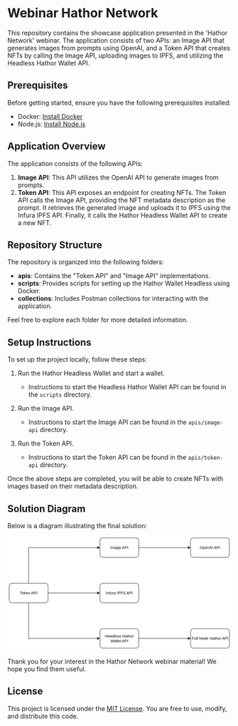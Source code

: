 # Webinar Hathor Network

This repository contains the showcase application presented in the 'Hathor Network' webinar. The application consists of two APIs: an Image API that generates images from prompts using OpenAI, and a Token API that creates NFTs by calling the Image API, uploading images to IPFS, and utilizing the Headless Hathor Wallet API.

## Prerequisites

Before getting started, ensure you have the following prerequisites installed:

- Docker: [Install Docker](https://docs.docker.com/get-docker/)
- Node.js: [Install Node.js](https://nodejs.org/)

## Application Overview

The application consists of the following APIs:

1. **Image API**: This API utilizes the OpenAI API to generate images from prompts.
2. **Token API**: This API exposes an endpoint for creating NFTs. The Token API calls the Image API, providing the NFT metadata description as the prompt. It retrieves the generated image and uploads it to IPFS using the Infura IPFS API. Finally, it calls the Hathor Headless Wallet API to create a new NFT.

## Repository Structure

The repository is organized into the following folders:

- **apis**: Contains the "Token API" and "Image API" implementations.
- **scripts**: Provides scripts for setting up the Hathor Wallet Headless using Docker.
- **collections**: Includes Postman collections for interacting with the application.

Feel free to explore each folder for more detailed information.

## Setup Instructions

To set up the project locally, follow these steps:

1. Run the Hathor Headless Wallet and start a wallet.
   - Instructions to start the Headless Hathor Wallet API can be found in the `scripts` directory.

2. Run the Image API.
   - Instructions to start the Image API can be found in the `apis/image-api` directory.

3. Run the Token API.
   - Instructions to start the Token API can be found in the `apis/token-api` directory.

Once the above steps are completed, you will be able to create NFTs with images based on their metadata description.

## Solution Diagram

Below is a diagram illustrating the final solution:

![Solution Diagram](./media/diagram.png)

Thank you for your interest in the Hathor Network webinar material! We hope you find them useful.

## License

This project is licensed under the [MIT License](./LICENSE). You are free to use, modify, and distribute this code.
